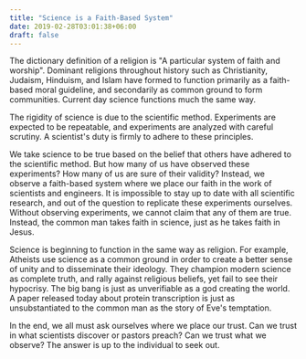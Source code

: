 ```yaml
---
title: "Science is a Faith-Based System"
date: 2019-02-28T03:01:38+06:00
draft: false
---
```


The dictionary definition of a religion is "A particular system of faith and worship".
Dominant religions throughout history such as Christianity, Judaism, Hinduism, and Islam have formed to function primarily 
as a faith-based moral guideline, and secondarily as common ground to form communities. Current day science
functions much the same way.

The rigidity of science is due to the scientific method. Experiments are expected to be repeatable, and experiments are analyzed with
careful scrutiny. A scientist's duty is firmly to adhere to these principles. 

We take science to be true based on the belief that others have adhered to the scientific method. But how many of us have observed these experiments?
How many of us are sure of their validity? Instead, we observe a faith-based system where we place our faith in the work of scientists and engineers. 
It is impossible to stay up to date with all scientific research, and out of the question to replicate these experiments ourselves. Without observing experiments,
we cannot claim that any of them are true. Instead, the common man takes faith in science, just as he takes faith in Jesus. 

Science is beginning to function in the same way as religion. For example, Atheists use science as a common ground
in order to create a better sense of unity and to disseminate their ideology. They champion modern science as complete truth, and rally against religious beliefs, 
yet fail to see their hypocrisy. The big bang is just as unverifiable as a god creating the world. A paper released today about protein transcription is just as
unsubstantiated  to the common man as the story of Eve's temptation.

In the end, we all must ask ourselves where we place our trust. Can we trust in what scientists discover or pastors preach? Can we trust what we observe?
The answer is up to the individual to seek out.

